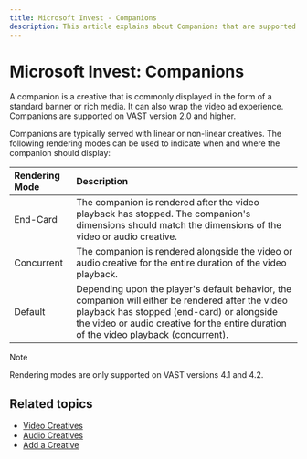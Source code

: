 ```yaml
---
title: Microsoft Invest - Companions
description: This article explains about Companions that are supported on VAST version 2.0 and higher. Companions can be served with linear or non-linear creatives.
---
```


# Microsoft Invest: Companions

A companion is a creative that is commonly displayed in the form of a standard banner or rich media. It can also wrap the video ad experience. Companions are supported on VAST version 2.0 and higher.

Companions are typically served with linear or non-linear creatives. The following rendering modes can be used to indicate when and where the companion should display:

| Rendering Mode | Description |
|:-|:-|
| End-Card | The companion is rendered after the video playback has stopped. The companion's dimensions should match the dimensions of the video or audio creative. |
| Concurrent | The companion is rendered alongside the video or audio creative for the entire duration of the video playback. |
| Default | Depending upon the player's default behavior, the companion will either be rendered after the video playback has stopped (end-card) or alongside the video or audio creative for the entire duration of the video playback (concurrent). |

> [!NOTE]
> Rendering modes are only supported on VAST versions 4.1 and 4.2.

## Related topics

- [Video Creatives](./video-creatives.md)
- [Audio Creatives](./audio-creatives.md)
- [Add a Creative](./add-a-creative.md)
